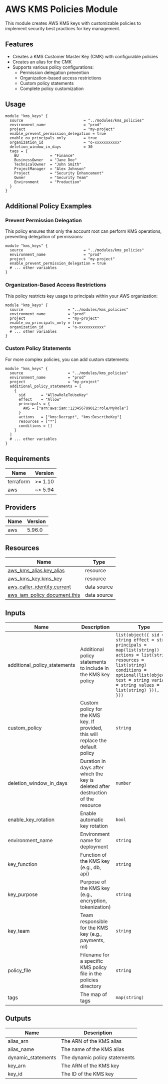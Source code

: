 # AWS KMS Policies Module

This module creates AWS KMS keys with customizable policies to implement security best practices for key management.

## Features

- Creates a KMS Customer Master Key (CMK) with configurable policies
- Creates an alias for the CMK
- Supports various policy configurations:
  - Permission delegation prevention
  - Organization-based access restrictions
  - Custom policy statements
  - Complete policy customization

## Usage

```hcl
module "kms_keys" {
  source                           = "../modules/kms_policies"
  environment_name                 = "prod"
  project                          = "my-project"
  enable_prevent_permission_delegation = true
  enable_ou_principals_only        = true
  organization_id                  = "o-xxxxxxxxxxx"
  deletion_window_in_days          = 30
  tags = {
    BU              = "Finance"
    BusinessOwner   = "Jane Doe"
    TechnicalOwner  = "John Smith"
    ProjectManager  = "Alex Johnson"
    Project         = "Security Enhancement"
    Owner           = "Security Team"
    Environment     = "Production"
  }
}
```

## Additional Policy Examples

### Prevent Permission Delegation

This policy ensures that only the account root can perform KMS operations, preventing delegation of permissions:

```hcl
module "kms_keys" {
  source                           = "../modules/kms_policies"
  environment_name                 = "prod"
  project                          = "my-project"
  enable_prevent_permission_delegation = true
  # ... other variables
}
```

### Organization-Based Access Restrictions

This policy restricts key usage to principals within your AWS organization:

```hcl
module "kms_keys" {
  source                    = "../modules/kms_policies"
  environment_name          = "prod"
  project                   = "my-project"
  enable_ou_principals_only = true
  organization_id           = "o-xxxxxxxxxxx"
  # ... other variables
}
```

### Custom Policy Statements

For more complex policies, you can add custom statements:

```hcl
module "kms_keys" {
  source                    = "../modules/kms_policies"
  environment_name          = "prod"
  project                   = "my-project"
  additional_policy_statements = [
    {
      sid       = "AllowRoleToUseKey"
      effect    = "Allow"
      principals = {
        AWS = ["arn:aws:iam::123456789012:role/MyRole"]
      }
      actions   = ["kms:Decrypt", "kms:DescribeKey"]
      resources = ["*"]
      conditions = []
    }
  ]
  # ... other variables
}
```

<!-- BEGIN_TF_DOCS -->
## Requirements

| Name | Version |
|------|---------|
| terraform | >= 1.10 |
| aws | ~> 5.94 |

## Providers

| Name | Version |
|------|---------|
| aws | 5.96.0 |

## Resources

| Name | Type |
|------|------|
| [aws_kms_alias.key_alias](https://registry.terraform.io/providers/hashicorp/aws/latest/docs/resources/kms_alias) | resource |
| [aws_kms_key.kms_key](https://registry.terraform.io/providers/hashicorp/aws/latest/docs/resources/kms_key) | resource |
| [aws_caller_identity.current](https://registry.terraform.io/providers/hashicorp/aws/latest/docs/data-sources/caller_identity) | data source |
| [aws_iam_policy_document.this](https://registry.terraform.io/providers/hashicorp/aws/latest/docs/data-sources/iam_policy_document) | data source |

## Inputs

| Name | Description | Type | Default | Required |
|------|-------------|------|---------|:--------:|
| additional\_policy\_statements | Additional policy statements to include in the KMS key policy | ```list(object({ sid = string effect = string principals = map(list(string)) actions = list(string) resources = list(string) conditions = optional(list(object({ test = string variable = string values = list(string) })), []) }))``` | `[]` | no |
| custom\_policy | Custom policy for the KMS key. If provided, this will replace the default policy | `string` | `""` | no |
| deletion\_window\_in\_days | Duration in days after which the key is deleted after destruction of the resource | `number` | `7` | no |
| enable\_key\_rotation | Enable automatic key rotation | `bool` | `true` | no |
| environment\_name | Environment name for deployment | `string` | n/a | yes |
| key\_function | Function of the KMS key (e.g., db, api) | `string` | `"aws"` | no |
| key\_purpose | Purpose of the KMS key (e.g., encryption, tokenization) | `string` | `"cmk"` | no |
| key\_team | Team responsible for the KMS key (e.g., payments, ml) | `string` | `""` | no |
| policy\_file | Filename for a specific KMS policy file in the policies directory | `string` | `""` | no |
| tags | The map of tags | `map(string)` | `{}` | no |

## Outputs

| Name | Description |
|------|-------------|
| alias\_arn | The ARN of the KMS alias |
| alias\_name | The name of the KMS alias |
| dynamic\_statements | The dynamic policy statements |
| key\_arn | The ARN of the KMS key |
| key\_id | The ID of the KMS key |
<!-- END_TF_DOCS -->